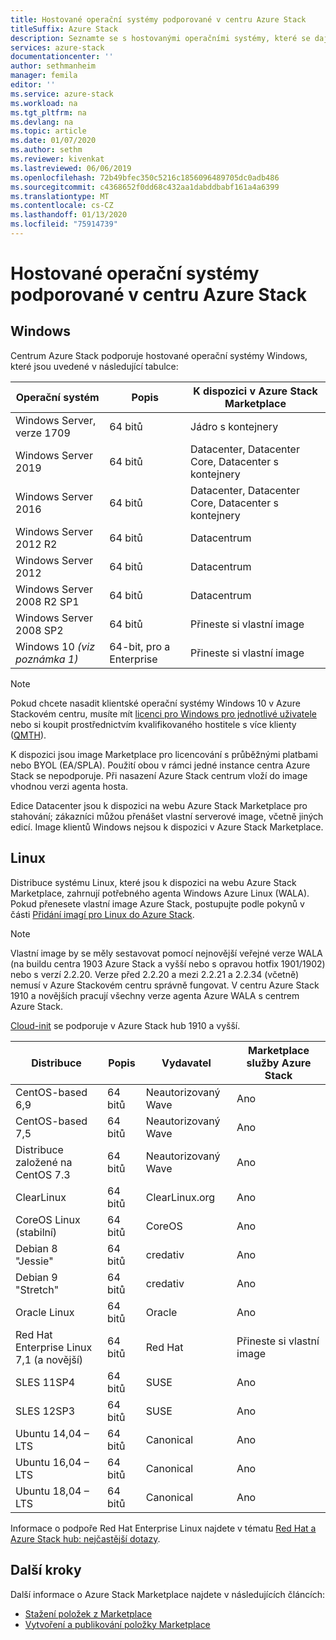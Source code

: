 ```yaml
---
title: Hostované operační systémy podporované v centru Azure Stack
titleSuffix: Azure Stack
description: Seznamte se s hostovanými operačními systémy, které se dají použít v Azure Stack hub.
services: azure-stack
documentationcenter: ''
author: sethmanheim
manager: femila
editor: ''
ms.service: azure-stack
ms.workload: na
ms.tgt_pltfrm: na
ms.devlang: na
ms.topic: article
ms.date: 01/07/2020
ms.author: sethm
ms.reviewer: kivenkat
ms.lastreviewed: 06/06/2019
ms.openlocfilehash: 72b49bfec350c5216c1856096489705dc0adb486
ms.sourcegitcommit: c4368652f0dd68c432aa1dabddbabf161a4a6399
ms.translationtype: MT
ms.contentlocale: cs-CZ
ms.lasthandoff: 01/13/2020
ms.locfileid: "75914739"
---
```

# <a name="guest-operating-systems-supported-on-azure-stack-hub"></a>Hostované operační systémy podporované v centru Azure Stack

## <a name="windows"></a>Windows

Centrum Azure Stack podporuje hostované operační systémy Windows, které jsou uvedené v následující tabulce:

| Operační systém | Popis | K dispozici v Azure Stack Marketplace |
| --- | --- | --- |
| Windows Server, verze 1709 | 64 bitů | Jádro s kontejnery |
| Windows Server 2019 | 64 bitů |  Datacenter, Datacenter Core, Datacenter s kontejnery |
| Windows Server 2016 | 64 bitů |  Datacenter, Datacenter Core, Datacenter s kontejnery |
| Windows Server 2012 R2 | 64 bitů |  Datacentrum |
| Windows Server 2012 | 64 bitů |  Datacentrum |
| Windows Server 2008 R2 SP1 | 64 bitů |  Datacentrum |
| Windows Server 2008 SP2 | 64 bitů |  Přineste si vlastní image |
| Windows 10 *(viz poznámka 1)* | 64-bit, pro a Enterprise | Přineste si vlastní image |

> [!NOTE]
> Pokud chcete nasadit klientské operační systémy Windows 10 v Azure Stackovém centru, musíte mít [licenci pro Windows pro jednotlivé uživatele](https://www.microsoft.com/licensing/product-licensing/windows10.aspx) nebo si koupit prostřednictvím kvalifikovaného hostitele s více klienty ([QMTH](https://www.microsoft.com/CloudandHosting/licensing_sca.aspx)).

K dispozici jsou image Marketplace pro licencování s průběžnými platbami nebo BYOL (EA/SPLA). Použití obou v rámci jedné instance centra Azure Stack se nepodporuje. Při nasazení Azure Stack centrum vloží do image vhodnou verzi agenta hosta.

Edice Datacenter jsou k dispozici na webu Azure Stack Marketplace pro stahování; zákazníci můžou přenášet vlastní serverové image, včetně jiných edicí. Image klientů Windows nejsou k dispozici v Azure Stack Marketplace.

## <a name="linux"></a>Linux

Distribuce systému Linux, které jsou k dispozici na webu Azure Stack Marketplace, zahrnují potřebného agenta Windows Azure Linux (WALA). Pokud přenesete vlastní image Azure Stack, postupujte podle pokynů v části [Přidání imagí pro Linux do Azure Stack](azure-stack-linux.md).

> [!NOTE]
> Vlastní image by se měly sestavovat pomocí nejnovější veřejné verze WALA (na buildu centra 1903 Azure Stack a vyšší nebo s opravou hotfix 1901/1902) nebo s verzí 2.2.20. Verze před 2.2.20 a mezi 2.2.21 a 2.2.34 (včetně) nemusí v Azure Stackovém centru správně fungovat. V centru Azure Stack 1910 a novějších pracují všechny verze agenta Azure WALA s centrem Azure Stack.
>
> [Cloud-init](https://cloud-init.io/) se podporuje v Azure Stack hub 1910 a vyšší.

| Distribuce | Popis | Vydavatel | Marketplace služby Azure Stack |
| --- | --- | --- | --- |
| CentOS-based 6,9 | 64 bitů | Neautorizovaný Wave | Ano |
| CentOS-based 7,5 | 64 bitů | Neautorizovaný Wave | Ano |
| Distribuce založené na CentOS 7.3 | 64 bitů | Neautorizovaný Wave | Ano |
| ClearLinux | 64 bitů | ClearLinux.org | Ano |
| CoreOS Linux (stabilní) |  64 bitů | CoreOS | Ano |
| Debian 8 "Jessie" | 64 bitů | credativ |  Ano |
| Debian 9 "Stretch" | 64 bitů | credativ | Ano |
| Oracle Linux | 64 bitů | Oracle | Ano |
| Red Hat Enterprise Linux 7,1 (a novější) | 64 bitů | Red Hat | Přineste si vlastní image |
| SLES 11SP4 | 64 bitů | SUSE | Ano |
| SLES 12SP3 | 64 bitů | SUSE | Ano |
| Ubuntu 14,04 – LTS | 64 bitů | Canonical | Ano |
| Ubuntu 16,04 – LTS | 64 bitů | Canonical | Ano |
| Ubuntu 18,04 – LTS | 64 bitů | Canonical | Ano |

Informace o podpoře Red Hat Enterprise Linux najdete v tématu [Red Hat a Azure Stack hub: nejčastější dotazy](https://access.redhat.com/articles/3413531).

## <a name="next-steps"></a>Další kroky

Další informace o Azure Stack Marketplace najdete v následujících článcích:

- [Stažení položek z Marketplace](azure-stack-download-azure-marketplace-item.md)  
- [Vytvoření a publikování položky Marketplace](azure-stack-create-and-publish-marketplace-item.md)
